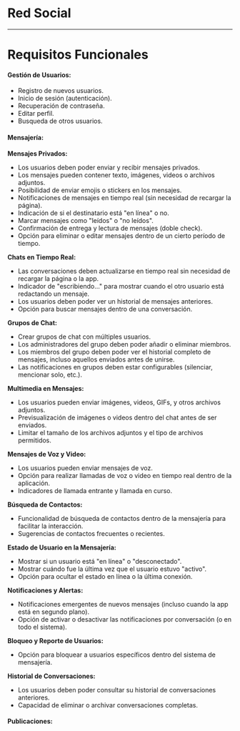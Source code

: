 
# Red Social

---
# Requisitos Funcionales

#### Gestión de Usuarios:
- Registro de nuevos usuarios.
- Inicio de sesión (autenticación).
- Recuperación de contraseña.
- Editar perfil.
- Busqueda de otros usuarios.
#### Mensajería:

**Mensajes Privados:**
- Los usuarios deben poder enviar y recibir mensajes privados.
- Los mensajes pueden contener texto, imágenes, videos o archivos adjuntos.
- Posibilidad de enviar emojis o stickers en los mensajes.
- Notificaciones de mensajes en tiempo real (sin necesidad de recargar la página).
- Indicación de si el destinatario está "en línea" o no.
- Marcar mensajes como "leídos" o "no leídos".
- Confirmación de entrega y lectura de mensajes (doble check).
- Opción para eliminar o editar mensajes dentro de un cierto período de tiempo.

**Chats en Tiempo Real:**
- Las conversaciones deben actualizarse en tiempo real sin necesidad de recargar la página o la app.
- Indicador de "escribiendo..." para mostrar cuando el otro usuario está redactando un mensaje.
- Los usuarios deben poder ver un historial de mensajes anteriores.
- Opción para buscar mensajes dentro de una conversación.

**Grupos de Chat:**
- Crear grupos de chat con múltiples usuarios.
- Los administradores del grupo deben poder añadir o eliminar miembros.
- Los miembros del grupo deben poder ver el historial completo de mensajes, incluso aquellos enviados antes de unirse.
- Las notificaciones en grupos deben estar configurables (silenciar, mencionar solo, etc.).

**Multimedia en Mensajes:**
- Los usuarios pueden enviar imágenes, videos, GIFs, y otros archivos adjuntos.
- Previsualización de imágenes o videos dentro del chat antes de ser enviados.
- Limitar el tamaño de los archivos adjuntos y el tipo de archivos permitidos.

**Mensajes de Voz y Video:**
- Los usuarios pueden enviar mensajes de voz.
- Opción para realizar llamadas de voz o video en tiempo real dentro de la aplicación.
- Indicadores de llamada entrante y llamada en curso.

**Búsqueda de Contactos:**
- Funcionalidad de búsqueda de contactos dentro de la mensajería para facilitar la interacción.
- Sugerencias de contactos frecuentes o recientes.

**Estado de Usuario en la Mensajería:**
- Mostrar si un usuario está "en línea" o "desconectado".
- Mostrar cuándo fue la última vez que el usuario estuvo "activo".
- Opción para ocultar el estado en línea o la última conexión.

**Notificaciones y Alertas:**
- Notificaciones emergentes de nuevos mensajes (incluso cuando la app está en segundo plano).
- Opción de activar o desactivar las notificaciones por conversación (o en todo el sistema).

**Bloqueo y Reporte de Usuarios:**
- Opción para bloquear a usuarios específicos dentro del sistema de mensajería.

**Historial de Conversaciones:**
- Los usuarios deben poder consultar su historial de conversaciones anteriores.
- Capacidad de eliminar o archivar conversaciones completas.

#### Publicaciones: